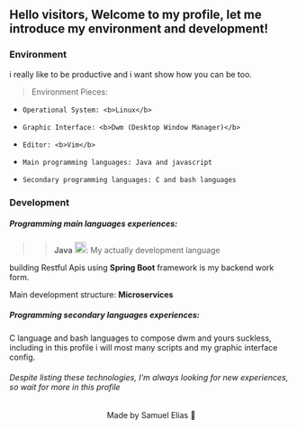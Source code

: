 ## Hello visitors, Welcome to my profile, let me introduce my environment and development!

### Environment
i really like to be productive and i want show how you can be too.

> Environment Pieces:

-     Operational System: <b>Linux</b>

-     Graphic Interface: <b>Dwm (Desktop Window Manager)</b>

-     Editor: <b>Vim</b> 

-     Main programming languages: Java and javascript

-     Secondary programming languages: C and bash languages


### Development

##### Programming main languages experiences:

>> <b>Java</b>  <img src="https://cdn.iconscout.com/icon/free/png-256/java-43-569305.png" width="20">:
My actually development language

building Restful Apis using <b>Spring Boot</b> framework is my backend work form.

Main development structure: <b>Microservices</b>

##### Programming secondary languages experiences: 

C language and bash languages to compose dwm and yours suckless,
including in this profile i will most many scripts and my graphic interface config.

###### Despite listing these technologies, I'm always looking for new experiences, so wait for more in this profile

<p align="center">Made by Samuel Elias 💜</p>
